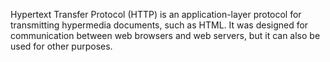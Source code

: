 Hypertext Transfer Protocol (HTTP) is an application-layer protocol for transmitting hypermedia documents, such as HTML. It was designed for communication between web browsers and web servers, but it can also be used for other purposes.
